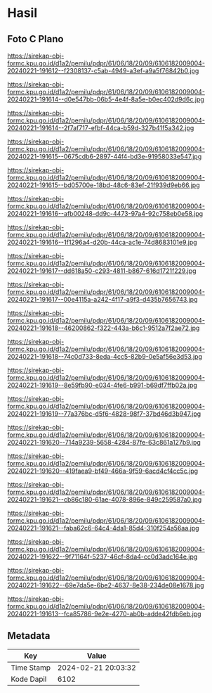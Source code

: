 # Hasil

## Foto C Plano

https://sirekap-obj-formc.kpu.go.id/d1a2/pemilu/pdpr/61/06/18/20/09/6106182009004-20240221-191612--f2308137-c5ab-4949-a3ef-a9a5f76842b0.jpg

https://sirekap-obj-formc.kpu.go.id/d1a2/pemilu/pdpr/61/06/18/20/09/6106182009004-20240221-191614--d0e547bb-06b5-4e4f-8a5e-b0ec402d9d6c.jpg

https://sirekap-obj-formc.kpu.go.id/d1a2/pemilu/pdpr/61/06/18/20/09/6106182009004-20240221-191614--2f7af717-efbf-44ca-b59d-327b41f5a342.jpg

https://sirekap-obj-formc.kpu.go.id/d1a2/pemilu/pdpr/61/06/18/20/09/6106182009004-20240221-191615--0675cdb6-2897-44f4-bd3e-91958033e547.jpg

https://sirekap-obj-formc.kpu.go.id/d1a2/pemilu/pdpr/61/06/18/20/09/6106182009004-20240221-191615--bd05700e-18bd-48c6-83ef-21f939d9eb66.jpg

https://sirekap-obj-formc.kpu.go.id/d1a2/pemilu/pdpr/61/06/18/20/09/6106182009004-20240221-191616--afb00248-dd9c-4473-97a4-92c758eb0e58.jpg

https://sirekap-obj-formc.kpu.go.id/d1a2/pemilu/pdpr/61/06/18/20/09/6106182009004-20240221-191616--1f1296a4-d20b-44ca-ac1e-74d8683101e9.jpg

https://sirekap-obj-formc.kpu.go.id/d1a2/pemilu/pdpr/61/06/18/20/09/6106182009004-20240221-191617--dd618a50-c293-4811-b867-616d1721f229.jpg

https://sirekap-obj-formc.kpu.go.id/d1a2/pemilu/pdpr/61/06/18/20/09/6106182009004-20240221-191617--00e4115a-a242-4f17-a9f3-d435b7656743.jpg

https://sirekap-obj-formc.kpu.go.id/d1a2/pemilu/pdpr/61/06/18/20/09/6106182009004-20240221-191618--46200862-f322-443a-b6c1-9512a7f2ae72.jpg

https://sirekap-obj-formc.kpu.go.id/d1a2/pemilu/pdpr/61/06/18/20/09/6106182009004-20240221-191618--74c0d733-8eda-4cc5-82b9-0e5af56e3d53.jpg

https://sirekap-obj-formc.kpu.go.id/d1a2/pemilu/pdpr/61/06/18/20/09/6106182009004-20240221-191619--8e59fb90-e034-4fe6-b991-b69df7ffb02a.jpg

https://sirekap-obj-formc.kpu.go.id/d1a2/pemilu/pdpr/61/06/18/20/09/6106182009004-20240221-191619--77a376bc-d5f6-4828-98f7-37bd46d3b947.jpg

https://sirekap-obj-formc.kpu.go.id/d1a2/pemilu/pdpr/61/06/18/20/09/6106182009004-20240221-191620--714a9239-5658-4284-87fe-63c861a127b9.jpg

https://sirekap-obj-formc.kpu.go.id/d1a2/pemilu/pdpr/61/06/18/20/09/6106182009004-20240221-191620--419faea9-bf49-466a-9f59-6acd4cf4cc5c.jpg

https://sirekap-obj-formc.kpu.go.id/d1a2/pemilu/pdpr/61/06/18/20/09/6106182009004-20240221-191621--cb86c180-61ae-4078-896e-849c259587a0.jpg

https://sirekap-obj-formc.kpu.go.id/d1a2/pemilu/pdpr/61/06/18/20/09/6106182009004-20240221-191621--faba62c6-64c4-4da1-85d4-310f254a56aa.jpg

https://sirekap-obj-formc.kpu.go.id/d1a2/pemilu/pdpr/61/06/18/20/09/6106182009004-20240221-191622--9f71164f-5237-46cf-8da4-cc0d3adc164e.jpg

https://sirekap-obj-formc.kpu.go.id/d1a2/pemilu/pdpr/61/06/18/20/09/6106182009004-20240221-191622--69e7da5e-6be2-4637-8e38-234de08e1678.jpg

https://sirekap-obj-formc.kpu.go.id/d1a2/pemilu/pdpr/61/06/18/20/09/6106182009004-20240221-191613--fca85786-9e2e-4270-ab0b-adde42fdb6eb.jpg


## Metadata

| Key        | Value               |
| ---------- | ------------------- |
| Time Stamp | 2024-02-21 20:03:32 |
| Kode Dapil | 6102                |



